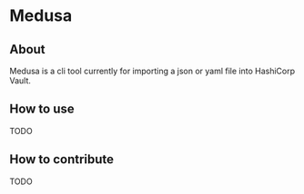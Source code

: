 # Medusa

## About
Medusa is a cli tool currently for importing a json or yaml file into HashiCorp Vault.

## How to use
TODO

## How to contribute
TODO
